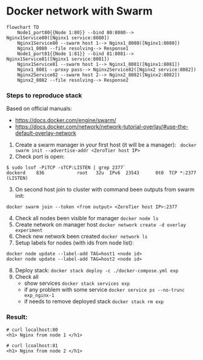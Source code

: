 # Docker network with Swarm

```mermaid
flowchart TD
    Node1_port80{{Node 1:80}} --bind 80:8080--> Nginx1Service80([Nginx1 service:8080])
    Nginx1Service80 --swarm host 1--> Nginx1_8080([Nginx1:8080])
    Nginx1_8080 --file resolving--> Response1
    Node1_port81{{Node 1:81}} --bind 81:8081--> Nginx1Service81([Nginx1 service:8081])
    Nginx1Service81 --swarm host 1--> Nginx1_8081([Nginx1:8081])
    Nginx1_8081 --proxy pass--> Nginx2Service82([Nginx2 service:8082])
    Nginx2Service82 --swarm host 2--> Nginx2_8082([Nginx2:8082])
    Nginx2_8082 --file resolving--> Response2
```

### Steps to reproduce stack
Based on official manuals: 
- https://docs.docker.com/engine/swarm/
- https://docs.docker.com/network/network-tutorial-overlay/#use-the-default-overlay-network

1. Create a swarm manager in your first host (it will be a manager): ` docker swarm init --advertise-addr <ZeroTier host IP>`
2. Check port is open:
``` 
$ sudo lsof -PiTCP -sTCP:LISTEN | grep 2377`
dockerd    836            root   32u  IPv6  23543      0t0  TCP *:2377 (LISTEN)
```
3. On second host join to cluster with command been outputs from swarm init:
```
docker swarm join --token <from output> <ZeroTier host IP>:2377
```
4. Check all nodes been visible for manager `docker node ls`
5. Create network on manager host `docker network create -d overlay experiment`
6. Check new network been created `docker network ls`
7. Setup labels for nodes (with ids from node list):
``` 
docker node update --label-add TAG=host1 <node id>
docker node update --label-add TAG=host2 <node id>
```
8. Deploy stack: `docker stack deploy -c ./docker-compose.yml exp`
9. Check all
    - show services `docker stack services exp`
    - if any problem with some service `docker service ps --no-trunc exp_nginx-1`
    - if needs to remove deployed stack `docker stack rm exp`


### Result:
```
# curl localhost:80
<h1> Nginx from node 1 </h1>

# curl lcoalhost:81
<h1> Nginx from node 2 </h1>
```